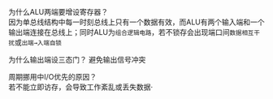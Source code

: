 为什么ALU两端要增设寄存器？  
因为单总线结构中每一时刻总线上只有一个数据有效，而ALU有两个输入端和一个输出端连接在总线上；同时ALU为`组合逻辑电路`，若不锁存会出现端口间`数据相互干扰`或`出端→入端自锁`  

为什么输出端设三态门？
避免输出信号冲突

周期挪用中I/O优先的原因？  
若不能立即访存，会导致工作紊乱或丢失数据·